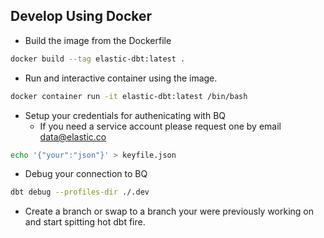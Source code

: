 ## Develop Using Docker

- Build the image from the Dockerfile
```bash
docker build --tag elastic-dbt:latest .
```
- Run and interactive container using the image.
```bash
docker container run -it elastic-dbt:latest /bin/bash
```
- Setup your credentials for authenicating with BQ 
  - If you need a service account please request one by email data@elastic.co
```bash
echo '{"your":"json"}' > keyfile.json
```
- Debug your connection to BQ
```bash
dbt debug --profiles-dir ./.dev
```
- Create a branch or swap to a branch your were previously working on and start spitting hot dbt fire.